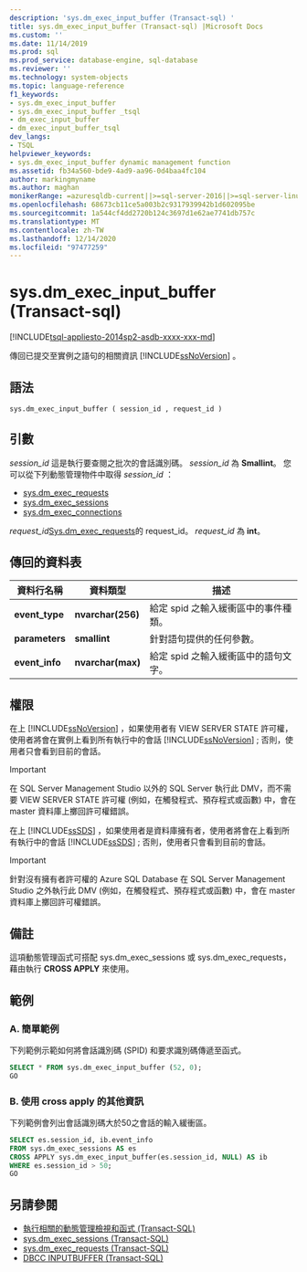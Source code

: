 ```yaml
---
description: 'sys.dm_exec_input_buffer (Transact-sql) '
title: sys.dm_exec_input_buffer (Transact-sql) |Microsoft Docs
ms.custom: ''
ms.date: 11/14/2019
ms.prod: sql
ms.prod_service: database-engine, sql-database
ms.reviewer: ''
ms.technology: system-objects
ms.topic: language-reference
f1_keywords:
- sys.dm_exec_input_buffer
- sys.dm_exec_input_buffer _tsql
- dm_exec_input_buffer
- dm_exec_input_buffer_tsql
dev_langs:
- TSQL
helpviewer_keywords:
- sys.dm_exec_input_buffer dynamic management function
ms.assetid: fb34a560-bde9-4ad9-aa96-0d4baa4fc104
author: markingmyname
ms.author: maghan
monikerRange: =azuresqldb-current||>=sql-server-2016||>=sql-server-linux-2017||=azuresqldb-mi-current
ms.openlocfilehash: 68673cb11ce5a003b2c9317939942b1d602095be
ms.sourcegitcommit: 1a544cf4dd2720b124c3697d1e62ae7741db757c
ms.translationtype: MT
ms.contentlocale: zh-TW
ms.lasthandoff: 12/14/2020
ms.locfileid: "97477259"
---
```

# <a name="sysdm_exec_input_buffer-transact-sql"></a>sys.dm_exec_input_buffer (Transact-sql) 

[!INCLUDE[tsql-appliesto-2014sp2-asdb-xxxx-xxx-md](../../includes/tsql-appliesto-2014sp2-asdb-xxxx-xxx-md.md)]

傳回已提交至實例之語句的相關資訊 [!INCLUDE[ssNoVersion](../../includes/ssnoversion-md.md)] 。

## <a name="syntax"></a>語法

```
sys.dm_exec_input_buffer ( session_id , request_id )
```

## <a name="arguments"></a>引數

*session_id* 這是執行要查閱之批次的會話識別碼。 *session_id* 為 **Smallint**。 您可以從下列動態管理物件中取得 *session_id* ：

- [sys.dm_exec_requests](../../relational-databases/system-dynamic-management-views/sys-dm-exec-requests-transact-sql.md)
- [sys.dm_exec_sessions](../../relational-databases/system-dynamic-management-views/sys-dm-exec-sessions-transact-sql.md)
- [sys.dm_exec_connections](../../relational-databases/system-dynamic-management-views/sys-dm-exec-connections-transact-sql.md)

*request_id*[Sys.dm_exec_requests](../../relational-databases/system-dynamic-management-views/sys-dm-exec-requests-transact-sql.md)的 request_id。 *request_id* 為 **int**。

## <a name="table-returned"></a>傳回的資料表

|資料行名稱|資料類型|描述|
|-----------------|---------------|-----------------|
|**event_type**|**nvarchar(256)**|給定 spid 之輸入緩衝區中的事件種類。|
|**parameters**|**smallint**|針對語句提供的任何參數。|
|**event_info**|**nvarchar(max)**|給定 spid 之輸入緩衝區中的語句文字。|

## <a name="permissions"></a>權限

在上 [!INCLUDE[ssNoVersion](../../includes/ssnoversion-md.md)] ，如果使用者有 VIEW SERVER STATE 許可權，使用者將會在實例上看到所有執行中的會話 [!INCLUDE[ssNoVersion](../../includes/ssnoversion-md.md)] ; 否則，使用者只會看到目前的會話。

> [!IMPORTANT]
> 在 SQL Server Management Studio 以外的 SQL Server 執行此 DMV，而不需要 VIEW SERVER STATE 許可權 (例如，在觸發程式、預存程式或函數) 中，會在 master 資料庫上擲回許可權錯誤。

在上 [!INCLUDE[ssSDS](../../includes/sssds-md.md)] ，如果使用者是資料庫擁有者，使用者將會在上看到所有執行中的會話 [!INCLUDE[ssSDS](../../includes/sssds-md.md)] ; 否則，使用者只會看到目前的會話。

> [!IMPORTANT]
> 針對沒有擁有者許可權的 Azure SQL Database 在 SQL Server Management Studio 之外執行此 DMV (例如，在觸發程式、預存程式或函數) 中，會在 master 資料庫上擲回許可權錯誤。

## <a name="remarks"></a>備註

這項動態管理函式可搭配 sys.dm_exec_sessions 或 sys.dm_exec_requests，藉由執行 **CROSS APPLY** 來使用。

## <a name="examples"></a>範例

### <a name="a-simple-example"></a>A. 簡單範例

下列範例示範如何將會話識別碼 (SPID) 和要求識別碼傳遞至函式。

```sql
SELECT * FROM sys.dm_exec_input_buffer (52, 0);
GO
```

### <a name="b-using-cross-apply-to-additional-information"></a>B. 使用 cross apply 的其他資訊

下列範例會列出會話識別碼大於50之會話的輸入緩衝區。

```sql
SELECT es.session_id, ib.event_info
FROM sys.dm_exec_sessions AS es
CROSS APPLY sys.dm_exec_input_buffer(es.session_id, NULL) AS ib
WHERE es.session_id > 50;
GO
```

## <a name="see-also"></a>另請參閱

- [執行相關的動態管理檢視和函式 &#40;Transact-SQL&#41;](../../relational-databases/system-dynamic-management-views/execution-related-dynamic-management-views-and-functions-transact-sql.md)
- [sys.dm_exec_sessions &#40;Transact-SQL&#41;](../../relational-databases/system-dynamic-management-views/sys-dm-exec-sessions-transact-sql.md)
- [sys.dm_exec_requests &#40;Transact-SQL&#41;](../../relational-databases/system-dynamic-management-views/sys-dm-exec-requests-transact-sql.md)
- [DBCC INPUTBUFFER &#40;Transact-SQL&#41;](../../t-sql/database-console-commands/dbcc-inputbuffer-transact-sql.md)
